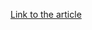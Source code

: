 [Link to the article](https://krebsonsecurity.com/2021/06/adventures-in-contacting-the-russian-fsb/)
